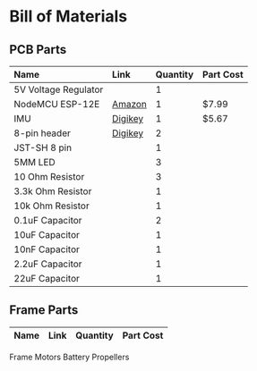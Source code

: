 # Bill of Materials



## PCB Parts

| Name | Link | Quantity | Part Cost |
| :--- | :--- | :--- | :---- |
| 5V Voltage Regulator |  | 1 |  |
| NodeMCU ESP-12E | [Amazon](https://www.amazon.com/dp/B010O1G1ES?psc=1&ref=ppx_yo2ov_dt_b_product_details) | 1 | $7.99 |
| IMU | [Digikey](https://www.digikey.com/en/products/detail/tdk-invensense/ICM-20600/8544628) | 1 | $5.67 |
| 8-pin header | [Digikey]() | 2 |  |
| JST-SH 8 pin |  | 1 |  |
| 5MM LED |  | 3 |  |
| 10 Ohm Resistor |  | 3 |  |
| 3.3k Ohm Resistor |  | 1 |  |
| 10k Ohm Resistor |  | 1 |  |
| 0.1uF Capacitor |  | 2 |  |
| 10uF Capacitor |  | 1 |  |
| 10nF Capacitor |  | 1 |  |
| 2.2uF Capacitor |  | 1 |  |
| 22uF Capacitor |  | 1 |  |

## Frame Parts

| Name | Link | Quantity | Part Cost |
| :--- | :--- | :--- | :---- |

Frame
Motors
Battery
Propellers

